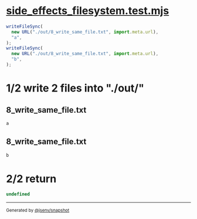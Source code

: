 # [side_effects_filesystem.test.mjs](../../side_effects_filesystem.test.mjs)

```js
writeFileSync(
  new URL("./out/8_write_same_file.txt", import.meta.url),
  "a",
);
writeFileSync(
  new URL("./out/8_write_same_file.txt", import.meta.url),
  "b",
);
```

# 1/2 write 2 files into "./out/"

## 8_write_same_file.txt
```txt
a
```

## 8_write_same_file.txt
```txt
b
```

# 2/2 return

```js
undefined
```

---

<sub>
  Generated by <a href="https://github.com/jsenv/core/tree/main/packages/independent/snapshot">@jsenv/snapshot</a>
</sub>
